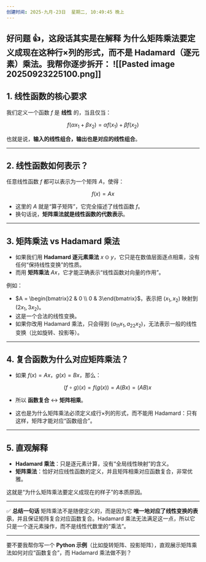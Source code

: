 ```yaml
---
创建时间: 2025-九月-23日  星期二, 10:49:45 晚上
---
```

好问题 👍，这段话其实是在解释 **为什么矩阵乘法要定义成现在这种行×列的形式，而不是 Hadamard（逐元素）乘法**。我帮你逐步拆开：
![[Pasted image 20250923225100.png]]
---

## 1. 线性函数的核心要求

我们定义一个函数 $f$ 是 **线性** 的，当且仅当：

$$
f(\alpha x_1 + \beta x_2) = \alpha f(x_1) + \beta f(x_2)
$$

也就是说，**输入的线性组合，输出也是对应的线性组合**。

---

## 2. 线性函数如何表示？

任意线性函数 $f$ 都可以表示为一个矩阵 $A$，使得：

$$
f(x) = Ax
$$

* 这里的 $A$ 就是“算子矩阵”，它完全描述了线性函数 $f$。
* 换句话说，**矩阵乘法就是线性函数的代数表示**。

---

## 3. 矩阵乘法 vs Hadamard 乘法

* 如果我们用 **Hadamard 逐元素乘法** $x \odot y$，它只是在数值层面逐点相乘，没有任何“保持线性变换”的性质。
* 而用 **矩阵乘法** $Ax$，它才能正确表示“线性函数对向量的作用”。

例如：

* $A = \begin{bmatrix}2 & 0 \\ 0 & 3\end{bmatrix}$，表示把 $(x_1, x_2)$ 映射到 $(2x_1, 3x_2)$。
* 这是一个合法的线性变换。
* 如果你改用 Hadamard 乘法，只会得到 $(a_{11}x_1, a_{22}x_2)$，无法表示一般的线性变换（比如旋转、投影等）。

---

## 4. 复合函数为什么对应矩阵乘法？

* 如果 $f(x) = Ax$，$g(x) = Bx$，那么：

  $$
  (f \circ g)(x) = f(g(x)) = A(Bx) = (AB)x
  $$

* 所以 **函数复合** ↔ **矩阵相乘**。

* 这也是为什么矩阵乘法必须定义成行×列的形式，而不能用 Hadamard：只有这样，矩阵才能对应“函数组合”。

---

## 5. 直观解释

* **Hadamard 乘法**：只是逐元素计算，没有“全局线性映射”的含义。
* **矩阵乘法**：恰好对应线性函数的定义，并且矩阵相乘对应函数复合，非常优雅。

这就是“为什么矩阵乘法要定义成现在的样子”的本质原因。

---

✅ **总结一句话**
矩阵乘法不是随便定义的，而是因为它 **唯一地对应了线性变换的表示**，并且保证矩阵复合对应函数复合。Hadamard 乘法无法满足这一点，所以它只是一个逐元素操作，而不是线性代数里的“乘法”。

---

要不要我帮你写一个 **Python 示例**（比如旋转矩阵、投影矩阵），直观展示矩阵乘法如何对应“函数复合”，而 Hadamard 乘法做不到？

